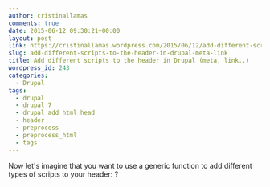 ```yaml
---
author: cristinallamas
comments: true
date: 2015-06-12 09:30:21+00:00
layout: post
link: https://cristinallamas.wordpress.com/2015/06/12/add-different-scripts-to-the-header-in-drupal-meta-link/
slug: add-different-scripts-to-the-header-in-drupal-meta-link
title: Add different scripts to the header in Drupal (meta, link..)
wordpress_id: 243
categories:
  - Drupal
tags:
  - drupal
  - drupal 7
  - drupal_add_html_head
  - header
  - preprocess
  - preprocess_html
  - tags
---
```


Now let's imagine that you want to use a generic function to add different types of scripts to your header: <meta> <link>? <script>. This is the solution I've found.

**Important**: it took me few hours until I realized.

second parameter of drupal_add_html_head **must** be a **unique string**, so I've used the path to the script because they are in different files inside a folder structure. but you can use a random generator, or maybe a better solution, but keep in mind that must be **unique**.

```php
   $script = "<meta name="google-site-verification" content="xxxxx" />";
   drupal_add_html_head(array('#type' => 'markup', '#markup' => $script), "$script");




   $script = "<link <span class="html-attribute-name">rel</span>="<span class="html-attribute-value">apple-touch-icon-precomposed</span>" <span class="html-attribute-name">href</span>="www.example.com" />";
   drupal_add_html_head(array('#type' => 'markup', '#markup' => $script), "$script");
```
